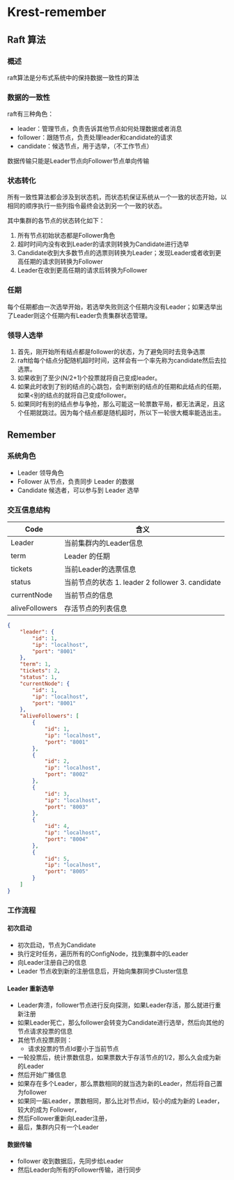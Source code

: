 # Krest-remember

## Raft 算法

### 概述

raft算法是分布式系统中的保持数据一致性的算法

### 数据的一致性

raft有三种角色：

+ leader：管理节点，负责告诉其他节点如何处理数据或者消息
+ follower：跟随节点，负责处理leader和candidate的请求
+ candidate：候选节点，用于选举，（不工作节点）

数据传输只能是Leader节点向Follower节点单向传输

### 状态转化

所有一致性算法都会涉及到状态机，而状态机保证系统从一个一致的状态开始，以相同的顺序执行一些列指令最终会达到另一个一致的状态。

其中集群的各节点的状态转化如下：

1. 所有节点初始状态都是Follower角色
2. 超时时间内没有收到Leader的请求则转换为Candidate进行选举
3. Candidate收到大多数节点的选票则转换为Leader；发现Leader或者收到更高任期的请求则转换为Follower
4. Leader在收到更高任期的请求后转换为Follower

### 任期

每个任期都由一次选举开始，若选举失败则这个任期内没有Leader；如果选举出了Leader则这个任期内有Leader负责集群状态管理。

### 领导人选举

1. 首先，刚开始所有结点都是follower的状态，为了避免同时去竞争选票
2. raft给每个结点分配随机超时时间，这样会有一个率先称为candidate然后去拉选票。
3. 如果收到了至少(N/2+1)个投票就将自己变成leader。
4. 如果此时收到了别的结点的心跳包，会判断别的结点的任期和此结点的任期，如果<别的结点的就将自己变成follower。
5. 如果同时有别的结点参与争抢，那么可能这一轮票数平局，都无法满足，且这个任期就跳过。因为每个结点都是随机超时，所以下一轮很大概率能选出主。





## Remember

### 系统角色

+ Leader 领导角色
+ Follower 从节点，负责同步 Leader 的数据
+ Candidate 候选者，可以参与到 Leader 选举

### 交互信息结构

| Code           | 含义                                             |
| -------------- | ------------------------------------------------ |
| Leader         | 当前集群内的Leader信息                           |
| term           | Leader 的任期                                    |
| tickets        | 当前Leader的选票信息                             |
| status         | 当前节点的状态 1. leader 2 follower 3. candidate |
| currentNode    | 当前节点的信息                                   |
| aliveFollowers | 存活节点的列表信息                               |



~~~json
{
    "leader": {
        "id": 1,
        "ip": "localhost",
        "port": "8001"
    },
    "term": 1,
    "tickets": 2,
    "status": 1,
    "currentNode": {
        "id": 1,
        "ip": "localhost",
        "port": "8001"
    },
    "aliveFollowers": [
        {
            "id": 1,
            "ip": "localhost",
            "port": "8001"
        },
        {
            "id": 2,
            "ip": "localhost",
            "port": "8002"
        },
        {
            "id": 3,
            "ip": "localhost",
            "port": "8003"
        },
        {
            "id": 4,
            "ip": "localhost",
            "port": "8004"
        },
        {
            "id": 5,
            "ip": "localhost",
            "port": "8005"
        }
    ]
}
~~~



### 工作流程

#### 初次启动

+ 初次启动，节点为Candidate
+ 执行定时任务，遍历所有的ConfigNode，找到集群中的Leader
+ 向Leader注册自己的信息
+ Leader 节点收到新的注册信息后，开始向集群同步Cluster信息

#### Leader 重新选举

+ Leader奔溃，follower节点进行反向探测，如果Leader存活，那么就进行重新注册
+ 如果Leader死亡，那么follower会转变为Candidate进行选举，然后向其他的节点请求投票的信息
+ 其他节点投票原则：
  + 请求投票的节点Id要小于当前节点
+ 一轮投票后，统计票数信息，如果票数大于存活节点的1/2，那么久会成为新的Leader
+ 然后开始广播信息
+ 如果存在多个Leader，那么票数相同的就当选为新的Leader，然后将自己置为follower
+ 如果同一届Leader，票数相同，那么比对节点id，较小的成为新的 Leader，较大的成为 Follower，
+ 然后Follower重新向Leader注册，
+ 最后，集群内只有一个Leader

#### 数据传输

+ follower 收到数据后，先同步给Leader
+ 然后Leader向所有的Follower传输，进行同步

